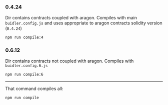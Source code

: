 ### 0.4.24

Dir contains contracts coupled with aragon. 
Compiles with main `buidler.config.js` and uses appropriate to aragon contracts solidity version (`0.4.24`)
```bash
npm run compile:4
```

### 0.6.12

Dir contains contracts not coupled with aragon.
Compiles with `buidler.config.6.js`
```bash
npm run compile:6
```

---

That command compiles all:
```bash
npm run compile
```
